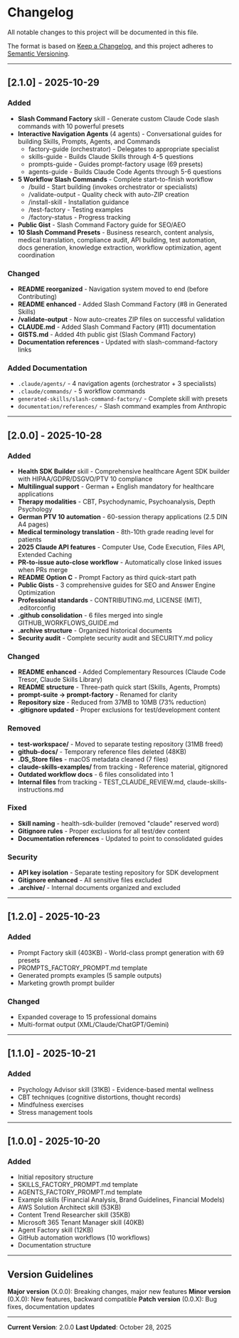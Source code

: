 # Changelog

All notable changes to this project will be documented in this file.

The format is based on [Keep a Changelog](https://keepachangelog.com/en/1.0.0/),
and this project adheres to [Semantic Versioning](https://semver.org/spec/v2.0.0.html).

---

## [2.1.0] - 2025-10-29

### Added
- **Slash Command Factory** skill - Generate custom Claude Code slash commands with 10 powerful presets
- **Interactive Navigation Agents** (4 agents) - Conversational guides for building Skills, Prompts, Agents, and Commands
  - factory-guide (orchestrator) - Delegates to appropriate specialist
  - skills-guide - Builds Claude Skills through 4-5 questions
  - prompts-guide - Guides prompt-factory usage (69 presets)
  - agents-guide - Builds Claude Code Agents through 5-6 questions
- **5 Workflow Slash Commands** - Complete start-to-finish workflow
  - /build - Start building (invokes orchestrator or specialists)
  - /validate-output - Quality check with auto-ZIP creation
  - /install-skill - Installation guidance
  - /test-factory - Testing examples
  - /factory-status - Progress tracking
- **Public Gist** - Slash Command Factory guide for SEO/AEO
- **10 Slash Command Presets** - Business research, content analysis, medical translation, compliance audit, API building, test automation, docs generation, knowledge extraction, workflow optimization, agent coordination

### Changed
- **README reorganized** - Navigation system moved to end (before Contributing)
- **README enhanced** - Added Slash Command Factory (#8 in Generated Skills)
- **/validate-output** - Now auto-creates ZIP files on successful validation
- **CLAUDE.md** - Added Slash Command Factory (#11) documentation
- **GISTS.md** - Added 4th public gist (Slash Command Factory)
- **Documentation references** - Updated with slash-command-factory links

### Added Documentation
- `.claude/agents/` - 4 navigation agents (orchestrator + 3 specialists)
- `.claude/commands/` - 5 workflow commands
- `generated-skills/slash-command-factory/` - Complete skill with presets
- `documentation/references/` - Slash command examples from Anthropic

---

## [2.0.0] - 2025-10-28

### Added
- **Health SDK Builder** skill - Comprehensive healthcare Agent SDK builder with HIPAA/GDPR/DSGVO/PTV 10 compliance
- **Multilingual support** - German + English mandatory for healthcare applications
- **Therapy modalities** - CBT, Psychodynamic, Psychoanalysis, Depth Psychology
- **German PTV 10 automation** - 60-session therapy applications (2.5 DIN A4 pages)
- **Medical terminology translation** - 8th-10th grade reading level for patients
- **2025 Claude API features** - Computer Use, Code Execution, Files API, Extended Caching
- **PR-to-issue auto-close workflow** - Automatically close linked issues when PRs merge
- **README Option C** - Prompt Factory as third quick-start path
- **Public Gists** - 3 comprehensive guides for SEO and Answer Engine Optimization
- **Professional standards** - CONTRIBUTING.md, LICENSE (MIT), .editorconfig
- **.github consolidation** - 6 files merged into single GITHUB_WORKFLOWS_GUIDE.md
- **.archive structure** - Organized historical documents
- **Security audit** - Complete security audit and SECURITY.md policy

### Changed
- **README enhanced** - Added Complementary Resources (Claude Code Tresor, Claude Skills Library)
- **README structure** - Three-path quick start (Skills, Agents, Prompts)
- **prompt-suite → prompt-factory** - Renamed for clarity
- **Repository size** - Reduced from 37MB to 10MB (73% reduction)
- **.gitignore updated** - Proper exclusions for test/development content

### Removed
- **test-workspace/** - Moved to separate testing repository (31MB freed)
- **github-docs/** - Temporary reference files deleted (48KB)
- **.DS_Store files** - macOS metadata cleaned (7 files)
- **claude-skills-examples/** from tracking - Reference material, gitignored
- **Outdated workflow docs** - 6 files consolidated into 1
- **Internal files** from tracking - TEST_CLAUDE_REVIEW.md, claude-skills-instructions.md

### Fixed
- **Skill naming** - health-sdk-builder (removed "claude" reserved word)
- **Gitignore rules** - Proper exclusions for all test/dev content
- **Documentation references** - Updated to point to consolidated guides

### Security
- **API key isolation** - Separate testing repository for SDK development
- **Gitignore enhanced** - All sensitive files excluded
- **.archive/** - Internal documents organized and excluded

---

## [1.2.0] - 2025-10-23

### Added
- Prompt Factory skill (403KB) - World-class prompt generation with 69 presets
- PROMPTS_FACTORY_PROMPT.md template
- Generated prompts examples (5 sample outputs)
- Marketing growth prompt builder

### Changed
- Expanded coverage to 15 professional domains
- Multi-format output (XML/Claude/ChatGPT/Gemini)

---

## [1.1.0] - 2025-10-21

### Added
- Psychology Advisor skill (31KB) - Evidence-based mental wellness
- CBT techniques (cognitive distortions, thought records)
- Mindfulness exercises
- Stress management tools

---

## [1.0.0] - 2025-10-20

### Added
- Initial repository structure
- SKILLS_FACTORY_PROMPT.md template
- AGENTS_FACTORY_PROMPT.md template
- Example skills (Financial Analysis, Brand Guidelines, Financial Models)
- AWS Solution Architect skill (53KB)
- Content Trend Researcher skill (35KB)
- Microsoft 365 Tenant Manager skill (40KB)
- Agent Factory skill (12KB)
- GitHub automation workflows (10 workflows)
- Documentation structure

---

## Version Guidelines

**Major version** (X.0.0): Breaking changes, major new features
**Minor version** (0.X.0): New features, backward compatible
**Patch version** (0.0.X): Bug fixes, documentation updates

---

**Current Version**: 2.0.0
**Last Updated**: October 28, 2025
